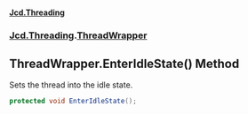 #### [Jcd.Threading](index.md 'index')
### [Jcd.Threading](Jcd.Threading.md 'Jcd.Threading').[ThreadWrapper](ThreadWrapper.md 'Jcd.Threading.ThreadWrapper')

## ThreadWrapper.EnterIdleState() Method

Sets the thread into the idle state.

```csharp
protected void EnterIdleState();
```